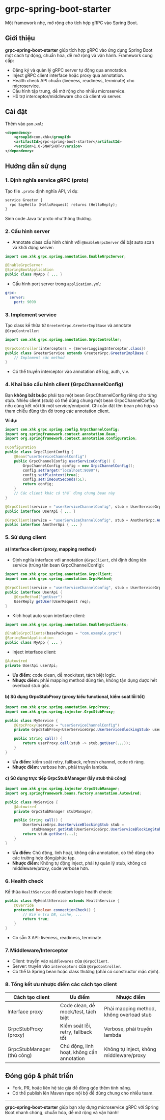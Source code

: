 # grpc-spring-boot-starter

Một framework nhẹ, mở rộng cho tích hợp gRPC vào Spring Boot.

## Giới thiệu

**grpc-spring-boot-starter** giúp tích hợp gRPC vào ứng dụng Spring Boot một cách tự động, chuẩn hóa, dễ mở rộng và vận hành. Framework cung cấp:
- Đăng ký và quản lý gRPC server tự động qua annotation.
- Inject gRPC client interface hoặc proxy qua annotation.
- Health check API chuẩn (liveness, readiness, terminate) cho microservice.
- Cấu hình tập trung, dễ mở rộng cho nhiều microservice.
- Hỗ trợ interceptor/middleware cho cả client và server.

## Cài đặt

Thêm vào `pom.xml`:
```xml
<dependency>
    <groupId>com.xhk</groupId>
    <artifactId>grpc-spring-boot-starter</artifactId>
    <version>1.0-SNAPSHOT</version>
</dependency>
```

## Hướng dẫn sử dụng

### 1. Định nghĩa service gRPC (proto)
Tạo file `.proto` định nghĩa API, ví dụ:
```proto
service Greeter {
  rpc SayHello (HelloRequest) returns (HelloReply);
}
```
Sinh code Java từ proto như thông thường.

### 2. Cấu hình server

- Annotate class cấu hình chính với `@EnableGrpcServer` để bật auto scan và khởi động server:
```java
import com.xhk.grpc.spring.annotation.EnableGrpcServer;

@EnableGrpcServer
@SpringBootApplication
public class MyApp { ... }
```

- Cấu hình port server trong `application.yml`:
```yaml
grpc:
  server:
    port: 9090
```

### 3. Implement service

Tạo class kế thừa từ `GreeterGrpc.GreeterImplBase` và annotate `@GrpcController`:
```java
import com.xhk.grpc.spring.annotation.GrpcController;

@GrpcController(interceptors = {ServerLoggingInterceptor.class})
public class GreeterService extends GreeterGrpc.GreeterImplBase {
    // Implement các method
}
```
- Có thể truyền interceptor vào annotation để log, auth, v.v.

### 4. Khai báo cấu hình client (GrpcChannelConfig)

Bạn **không bắt buộc** phải tạo một bean GrpcChannelConfig riêng cho từng stub. Nhiều client (stub) có thể dùng chung một bean GrpcChannelConfig nếu cùng kết nối tới một service/endpoint. Chỉ cần đặt tên bean phù hợp và tham chiếu đúng tên đó trong các annotation client.

**Ví dụ:**
```java
import com.xhk.grpc.spring.config.GrpcChannelConfig;
import org.springframework.context.annotation.Bean;
import org.springframework.context.annotation.Configuration;

@Configuration
public class GrpcClientConfig {
    @Bean("userServiceChannelConfig")
    public GrpcChannelConfig userServiceConfig() {
        GrpcChannelConfig config = new GrpcChannelConfig();
        config.setTarget("localhost:9090");
        config.setPlaintext(true);
        config.setTimeoutSeconds(5L);
        return config;
    }
    // Các client khác có thể dùng chung bean này
}
```

```java
@GrpcClient(service = "userServiceChannelConfig", stub = UserServiceGrpc.UserServiceBlockingStub.class)
public interface UserApi { ... }

@GrpcClient(service = "userServiceChannelConfig", stub = AnotherGrpc.AnotherBlockingStub.class)
public interface AnotherApi { ... }
```

### 5. Sử dụng client

#### a) Interface client (proxy, mapping method)
- Định nghĩa interface với annotation `@GrpcClient`, chỉ định đúng tên service (trùng tên bean GrpcChannelConfig):
```java
import com.xhk.grpc.spring.annotation.GrpcClient;
import com.xhk.grpc.spring.annotation.GrpcMethod;

@GrpcClient(service = "userServiceChannelConfig", stub = UserServiceGrpc.UserServiceBlockingStub.class)
public interface UserApi {
    @GrpcMethod("getUser")
    UserReply getUser(UserRequest req);
}
```
- Kích hoạt auto scan interface client:
```java
import com.xhk.grpc.spring.annotation.EnableGrpcClients;

@EnableGrpcClients(basePackages = "com.example.grpc")
@SpringBootApplication
public class MyApp { ... }
```
- Inject interface client:
```java
@Autowired
private UserApi userApi;
```
- **Ưu điểm:** code clean, dễ mock/test, tách biệt logic.
- **Nhược điểm:** phải mapping method đúng tên, không tận dụng được hết overload stub gốc.

#### b) Sử dụng GrpcStubProxy (proxy kiểu functional, kiểm soát lỗi tốt)
```java
import com.xhk.grpc.spring.annotation.GrpcProxy;
import com.xhk.grpc.spring.injector.GrpcStubProxy;

public class MyService {
    @GrpcProxy(service = "userServiceChannelConfig")
    private GrpcStubProxy<UserServiceGrpc.UserServiceBlockingStub> userProxy;

    public String call() {
        return userProxy.call(stub -> stub.getUser(...));
    }
}
```
- **Ưu điểm:** kiểm soát retry, fallback, refresh channel, code rõ ràng.
- **Nhược điểm:** verbose hơn, phải truyền lambda.

#### c) Sử dụng trực tiếp GrpcStubManager (lấy stub thủ công)
```java
import com.xhk.grpc.spring.injector.GrpcStubManager;
import org.springframework.beans.factory.annotation.Autowired;

public class MyService {
    @Autowired
    private GrpcStubManager stubManager;

    public String call() {
        UserServiceGrpc.UserServiceBlockingStub stub =
            stubManager.getStub(UserServiceGrpc.UserServiceBlockingStub.class, "userServiceChannelConfig");
        return stub.getUser(...);
    }
}
```
- **Ưu điểm:** Chủ động, linh hoạt, không cần annotation, có thể dùng cho các trường hợp động/phức tạp.
- **Nhược điểm:** Không tự động inject, phải tự quản lý stub, không có middleware/proxy, code verbose hơn.

### 6. Health check

Kế thừa `HealthService` để custom logic health check:
```java
public class MyHealthService extends HealthService {
    @Override
    protected boolean connectionCheck() {
        // Kiểm tra DB, cache, ...
        return true;
    }
}
```
- Có sẵn 3 API: liveness, readiness, terminate.

### 7. Middleware/Interceptor

- Client: truyền vào `middlewares` của `@GrpcClient`.
- Server: truyền vào `interceptors` của `@GrpcController`.
- Có thể là Spring bean hoặc class thường (phải có constructor mặc định).

### 8. Tổng kết ưu nhược điểm các cách tạo client

| Cách tạo client             | Ưu điểm                                         | Nhược điểm                                 |
|----------------------------|-------------------------------------------------|--------------------------------------------|
| Interface proxy            | Code clean, dễ mock/test, tách biệt              | Phải mapping method, không overload stub   |
| GrpcStubProxy (proxy)      | Kiểm soát lỗi, retry, fallback tốt               | Verbose, phải truyền lambda                |
| GrpcStubManager (thủ công) | Chủ động, linh hoạt, không cần annotation        | Không tự inject, không middleware/proxy    |

## Đóng góp & phát triển

- Fork, PR, hoặc liên hệ tác giả để đóng góp thêm tính năng.
- Có thể publish lên Maven repo nội bộ để dùng chung cho nhiều team.

---

**grpc-spring-boot-starter** giúp bạn xây dựng microservice gRPC với Spring Boot nhanh chóng, chuẩn hóa, dễ mở rộng và vận hành! 